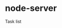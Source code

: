 # node-server
Task list
<!-- En esta versión del código, se reemplaza la funcion async con una funcion que devuelve promesas. Luego, se utiliz el método then() para encadenar las llamadas a las funciones asíncronas y manejar los resultados de las promesas.

La ejecución del código con el método then() es parecida a la ejecución con async/await, pero la estructura del código cambia un poco. En lugar de utilizar await para esperar la resolución de una promesa antes de pasar a la siguiente línea de código, se utilizan el método then() para encadenar las llamadas y manejar los resultados de las promesas cuando están disponibles.

Me parece que el cambio en el código utilizando then() en lugar de async/await permite manejar las promesas de manera explícita y encadenada, en lugar de utilizar la sintaxis más concisa de async/await para esperar la resolución de las promesas de forma síncrona. -->
